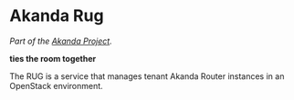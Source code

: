 # Akanda Rug

*Part of the [Akanda Project](https://github.com/stackforge/akanda).*

**ties the room together**

The RUG is a service that manages tenant Akanda Router instances in an
OpenStack environment.
